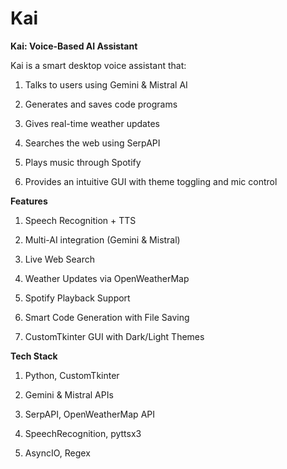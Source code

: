 # Kai

**Kai: Voice-Based AI Assistant**

Kai is a smart desktop voice assistant that:

1. Talks to users using Gemini & Mistral AI

2. Generates and saves code programs

3. Gives real-time weather updates

4. Searches the web using SerpAPI

5. Plays music through Spotify

6. Provides an intuitive GUI with theme toggling and mic control


**Features**

1. Speech Recognition + TTS

2. Multi-AI integration (Gemini & Mistral)

3. Live Web Search

4. Weather Updates via OpenWeatherMap

5. Spotify Playback Support

6. Smart Code Generation with File Saving

7. CustomTkinter GUI with Dark/Light Themes

**Tech Stack**

1. Python, CustomTkinter

2. Gemini & Mistral APIs

3. SerpAPI, OpenWeatherMap API

4. SpeechRecognition, pyttsx3

5. AsyncIO, Regex
